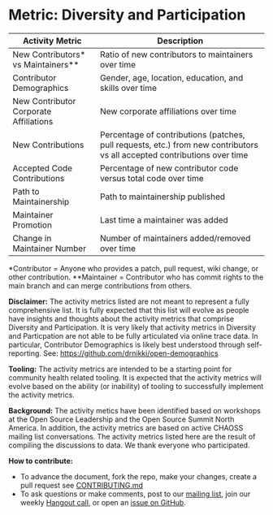 # Metric: Diversity and Participation

Activity Metric | Description
--- | ---
New Contributors* vs Maintainers** | Ratio of new contributors to maintainers over time
Contributor Demographics | Gender, age, location, education, and skills over time
New Contributor Corporate Affiliations | New corporate affiliations over time
New Contributions | Percentage of contributions (patches, pull requests, etc.) from new contributors vs all accepted contributions over time
Accepted Code Contributions | Percentage of new contributor code versus total code over time
Path to Maintainership | Path to maintainership published
Maintainer Promotion | Last time a maintainer was added
Change in Maintainer Number | Number of maintainers added/removed over time

*Contributor = Anyone who provides a patch, pull request, wiki change, or other contribution.
**Maintainer = Contributor who has commit rights to the main branch and can merge contributions from others.

**Disclaimer:**
The activity metrics listed are not meant to represent a fully comprehensive list. It is fully expected that this list will evolve as people have insights and thoughts about the activity metrics that comprise Diversity and Participation. It is very likely that activity metrics in Diversity and Particpation are not able to be fully articulated via online trace data. In particular, Contributor Demographics is likely best understood through self-reporting. See: https://github.com/drnikki/open-demographics

**Tooling:**
The activity metrics are intended to be a starting point for community health related tooling. It is expected that the activity metrics will evolve based on the ability (or inability) of tooling to successfully implement the activity metrics. 

**Background:**
The activity metics have been identified based on workshops at the Open Source Leadership and the Open Source Summit North America. In addition, the activity metrics are based on active CHAOSS mailing list conversations. The activity metrics listed here are the result of compiling the discussions to data. We thank everyone who participated.

**How to contribute:**
- To advance the document, fork the repo, make your changes, create a pull request see [CONTRIBUTING.md][contrib]
- To ask questions or make comments, post to our [mailing list][ml], join our weekly [Hangout call][ho], or open an [issue on GitHub][issue].

[contrib]: https://github.com/germonprez/metrics/blob/master/CONTRIBUTING.md
[ml]: https://wiki.linuxfoundation.org/chaoss/metrics#mail-list
[ho]: https://wiki.linuxfoundation.org/chaoss/metrics#weekly-hangout
[issue]: https://github.com/chaoss/metrics/issues
